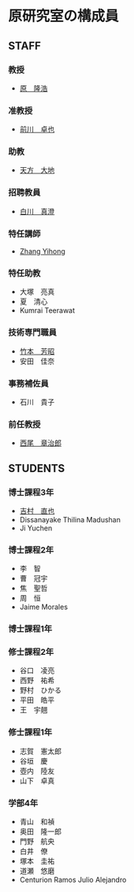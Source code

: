 # 原研究室の構成員
## STAFF
### 教授
- [原　隆浩](http://www-mmde.ist.osaka-u.ac.jp/~hara/index-jp.html)
### 准教授
- [前川　卓也](http://www-mmde.ist.osaka-u.ac.jp/~maekawa/)
### 助教
- [天方　大地](https://amgt-d1.github.io/)
### 招聘教員
- [白川　真澄](http://iwnsew.com/)
### 特任講師
- [Zhang Yihong](https://www.ringspool.com/yihongzhang)
### 特任助教
- 大塚　亮真
- 夏　清心
- Kumrai Teerawat
### 技術専門職員
- [竹本　芳昭](http://www-mmde.ist.osaka-u.ac.jp/~takemoto/index-jp.html)
- 安田　佳奈
### 事務補佐員
- 石川　貴子
### 前任教授
- [西尾　章治郎](https://mmde-lab.github.io/member-webpage/nishio/index-jp.html)
## STUDENTS
### 博士課程3年
- [吉村　直也](https://www.linkedin.com/in/naoya-yoshimura-3b783a177/)
- Dissanayake Thilina Madushan
- Ji Yuchen
### 博士課程2年
- 李　智
- 曹　冠宇
- 焦　聖哲
- 周　恒
- Jaime Morales
### 博士課程1年
### 修士課程2年
- 谷口　凌亮
- 西野　祐希
- 野村　ひかる
- 平田　皓平
- 王　宇翹
### 修士課程1年
- 志賀　憲太郎
- 谷垣　慶
- 壺内　陸友
- 山下　卓真
### 学部4年
- 青山　和禎
- 奥田　隆一郎
- 門野　航央
- 白井　僚
- 塚本　圭祐
- 道瀬　悠磨
- Centurion Ramos Julio Alejandro

